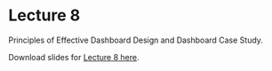 # Lecture 8

Principles of Effective Dashboard Design and Dashboard Case Study.

Download slides for [Lecture 8 here](../Lecture8.pdf).